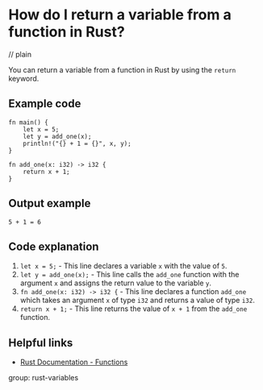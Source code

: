 # How do I return a variable from a function in Rust?
// plain

You can return a variable from a function in Rust by using the `return` keyword.

## Example code

```
fn main() {
    let x = 5;
    let y = add_one(x);
    println!("{} + 1 = {}", x, y);
}

fn add_one(x: i32) -> i32 {
    return x + 1;
}
```

## Output example

```
5 + 1 = 6
```

## Code explanation


1. `let x = 5;` - This line declares a variable `x` with the value of `5`.
2. `let y = add_one(x);` - This line calls the `add_one` function with the argument `x` and assigns the return value to the variable `y`.
3. `fn add_one(x: i32) -> i32 {` - This line declares a function `add_one` which takes an argument `x` of type `i32` and returns a value of type `i32`.
4. `return x + 1;` - This line returns the value of `x + 1` from the `add_one` function.

## Helpful links

- [Rust Documentation - Functions](https://doc.rust-lang.org/book/ch03-03-how-functions-work.html)

group: rust-variables